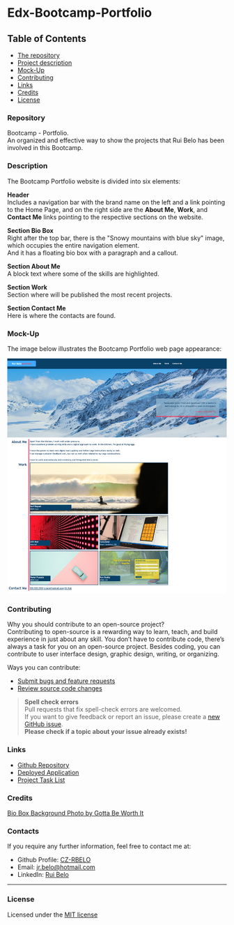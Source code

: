 # Edx-Bootcamp-Portfolio

## Table of Contents

* [The repository](#repository)
* [Project description](#description)
* [Mock-Up](#mock-Up)
* [Contributing](#contributing)
* [Links](#links)
* [Credits](#credits)
* [License](#license)

### Repository

Bootcamp - Portfolio.  
An organized and effective way to show the projects that Rui Belo has been involved in this Bootcamp.

### Description

The Bootcamp Portfolio website is divided into six elements:

**Header**  
Includes a navigation bar with the brand name on the left and a link pointing to the Home Page, and on the right side are the **About Me**, **Work**, and **Contact Me** links pointing to the respective sections on the website.

**Section Bio Box**  
Right after the top bar, there is the "Snowy mountains with blue sky" image, which occupies the entire navigation element.  
And it has a floating bio box with a paragraph and a callout.

**Section About Me**  
A block text where some of the skills are highlighted.

**Section Work**  
Section where will be published the most recent projects.

**Section Contact Me**  
Here is where the contacts are found.

### Mock-Up

The image below illustrates the Bootcamp Portfolio web page appearance:  

![Mock-up Rui Belo Portfolio web page](images/rbelo-portfolio-mockup.png)

### Contributing

Why you should contribute to an open-source project?  
Contributing to open-source is a rewarding way to learn, teach, and build experience in just about any skill.
You don’t have to contribute code, there’s always a task for you on an open-source project.
Besides coding, you can contribute to user interface design, graphic design, writing, or organizing.

Ways you can contribute:

* [Submit bugs and feature requests](https://github.com/CZ-RBelo/Edx-Bootcamp-Portfolio/issues)
* [Review source code changes](https://github.com/CZ-RBelo/Edx-Bootcamp-Portfolio/pulls)

> **Spell check errors**  
>Pull requests that fix spell-check errors are welcomed.  
>If you want to give feedback or report an issue, please create a [new GitHub issue](https://github.com/CZ-RBelo/Edx-Bootcamp-Portfolio/issues/new).  
>**Please check if a topic about your issue already exists!**

### Links

* [Github Repository](https://github.com/CZ-RBelo/Edx-Bootcamp-Portfolio.git)
* [Deployed Application](https://cz-rbelo.github.io/Edx-Bootcamp-Portfolio/)
* [Project Task List](https://github.com/CZ-RBelo/Edx-Bootcamp-Portfolio/issues/1)

### Credits

[Bio Box Background Photo by Gotta Be Worth It](https://www.pexels.com/photo/snowy-mountains-under-blue-sky-in-winter-5210453/)

### Contacts

If you require any further information, feel free to contact me at:
 
* Github Profile: [CZ-RBELO](https://github.com/CZ-RBelo/)  
* Email: [jr.belo@hotmail.com](mailto:jr.belo@hotmail.com)
* LinkedIn: [Rui Belo](https://linkedin.com/in/ruibelo)

---
### License
Licensed under the [MIT license](/LICENSE)